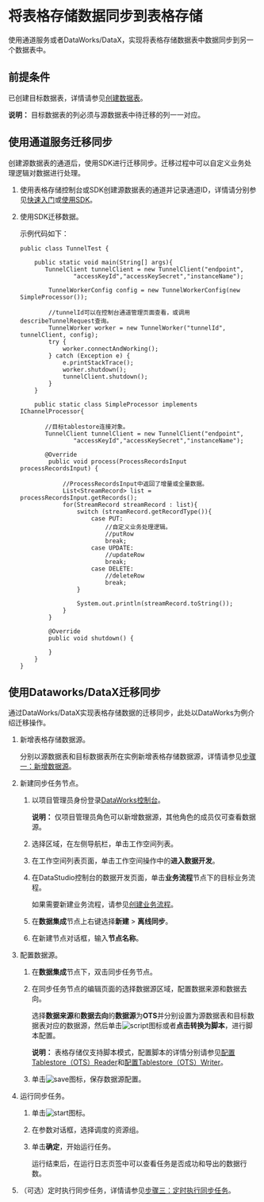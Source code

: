 # 将表格存储数据同步到表格存储

使用通道服务或者DataWorks/DataX，实现将表格存储数据表中数据同步到另一个数据表中。

## 前提条件

已创建目标数据表，详情请参见[创建数据表](/intl.zh-CN/快速入门/创建数据表.md)。

**说明：** 目标数据表的列必须与源数据表中待迁移的列一一对应。

## 使用通道服务迁移同步

创建源数据表的通道后，使用SDK进行迁移同步。迁移过程中可以自定义业务处理逻辑对数据进行处理。

1.  使用表格存储控制台或SDK创建源数据表的通道并记录通道ID，详情请分别参见[快速入门](/intl.zh-CN/功能介绍/通道服务/快速入门.md)或[使用SDK](/intl.zh-CN/功能介绍/通道服务/使用SDK.md)。
2.  使用SDK迁移数据。

    示例代码如下：

    ```
    public class TunnelTest {
    
        public static void main(String[] args){
           TunnelClient tunnelClient = new TunnelClient("endpoint",
                   "accessKeyId","accessKeySecret","instanceName");
    
            TunnelWorkerConfig config = new TunnelWorkerConfig(new SimpleProcessor());
    
            //tunnelId可以在控制台通道管理页面查看，或调用describeTunnelRequest查询。
            TunnelWorker worker = new TunnelWorker("tunnelId", tunnelClient, config);
            try {
                worker.connectAndWorking();
            } catch (Exception e) {
                e.printStackTrace();
                worker.shutdown();
                tunnelClient.shutdown();
            }
        }
    
        public static class SimpleProcessor implements IChannelProcessor{
        
           //目标tablestore连接对象。
           TunnelClient tunnelClient = new TunnelClient("endpoint",
                   "accessKeyId","accessKeySecret","instanceName");
                   
           @Override
            public void process(ProcessRecordsInput processRecordsInput) {
            
                //ProcessRecordsInput中返回了增量或全量数据。
                List<StreamRecord> list = processRecordsInput.getRecords();
                for(StreamRecord streamRecord : list){
                    switch (streamRecord.getRecordType()){
                        case PUT:
                            //自定义业务处理逻辑。
                            //putRow
                            break;
                        case UPDATE:
                            //updateRow
                            break;
                        case DELETE:
                            //deleteRow
                            break;
                    }
    
                    System.out.println(streamRecord.toString());
                }
            }
    
            @Override
            public void shutdown() {
                
            }
        }
    }
    ```


## 使用Dataworks/DataX迁移同步

通过DataWorks/DataX实现表格存储数据的迁移同步，此处以DataWorks为例介绍迁移操作。

1.  新增表格存储数据源。

    分别以源数据表和目标数据表所在实例新增表格存储数据源，详情请参见[步骤一：新增数据源]()。

2.  新建同步任务节点。
    1.  以项目管理员身份登录[DataWorks控制台](https://workbench.data.aliyun.com/console)。

        **说明：** 仅项目管理员角色可以新增数据源，其他角色的成员仅可查看数据源。

    2.  选择区域，在左侧导航栏，单击工作空间列表。
    3.  在工作空间列表页面，单击工作空间操作中的**进入数据开发**。
    4.  在DataStudio控制台的数据开发页面，单击**业务流程**节点下的目标业务流程。

        如果需要新建业务流程，请参见[创建业务流程]()。

    5.  在**数据集成**节点上右键选择**新建** \> **离线同步**。
    6.  在新建节点对话框，输入**节点名称**。
3.  配置数据源。
    1.  在**数据集成**节点下，双击同步任务节点。
    2.  在同步任务节点的编辑页面的选择数据源区域，配置数据来源和数据去向。

        选择**数据来源**和**数据去向**的**数据源**为**OTS**并分别设置为源数据表和目标数据表对应的数据源，然后单击![script](https://static-aliyun-doc.oss-accelerate.aliyuncs.com/assets/img/zh-CN/7548388951/p127620.png)图标或者**点击转换为脚本**，进行脚本配置。

        **说明：** 表格存储仅支持脚本模式，配置脚本的详情分别请参见[配置Tablestore（OTS）Reader]()和[配置Tablestore（OTS）Writer]()。

    3.  单击![save](https://static-aliyun-doc.oss-accelerate.aliyuncs.com/assets/img/zh-CN/7548388951/p127623.png)图标，保存数据源配置。
4.  运行同步任务。
    1.  单击![start](https://static-aliyun-doc.oss-accelerate.aliyuncs.com/assets/img/zh-CN/8548388951/p127635.png)图标。
    2.  在参数对话框，选择调度的资源组。
    3.  单击**确定**，开始运行任务。

        运行结束后，在运行日志页签中可以查看任务是否成功和导出的数据行数。

5.  （可选）定时执行同步任务，详情请参见[步骤三：定时执行同步任务]()。


